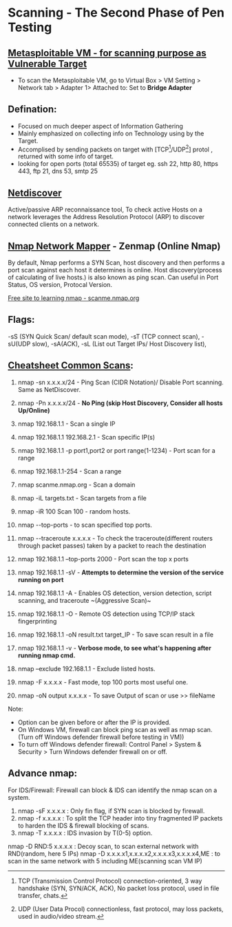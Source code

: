 # Scanning - The Second Phase of Pen Testing

## [Metasploitable VM - for scanning purpose as Vulnerable Target](https://sourceforge.net/directory/windows/?q=vulnerable+machine)
- To scan the Metasploitable VM, go to Virtual Box > VM Setting > Network tab > Adapter 1> Attached to: Set to **Bridge Adapter**

## Defination:
- Focused on much deeper aspect of Information Gathering
- Mainly emphasized on collecting info on Technology using by the Target. 
- Accomplised by sending packets on target with [TCP[^1]/UDP[^2]] protol , returned with some info of target.
- looking for open ports (total 65535) of target eg. ssh 22, http 80, https 443, ftp 21, dns 53, smtp 25

## [Netdiscover](https://www.kali.org/tools/netdiscover/)
Active/passive ARP reconnaissance tool, To check active Hosts on a network
leverages the Address Resolution Protocol (ARP) to discover connected clients on a network.


## [Nmap Network Mapper](https://nmap.online/en/nmap-commands) - Zenmap (Online Nmap)
By default, Nmap performs a SYN Scan, host discovery and then performs a port scan against each host it determines is online.
Host discovery(process of calculating of live hosts.) is also known as ping scan.
Can useful in Port Status, OS version, Protocal Version.

[Free site to learning nmap - scanme.nmap.org](http://scanme.nmap.org/)

## Flags:
-sS (SYN Quick Scan/ default scan mode), -sT (TCP connect scan), -sU(UDP slow), -sA(ACK), -sL (List out Target IPs/ Host Discovery list), 

## [Cheatsheet Common Scans](https://www.stationx.net/nmap-cheat-sheet/):
1. nmap -sn x.x.x.x/24 - Ping Scan (CIDR Notation)/ Disable Port scanning. Same as NetDiscover.
2. nmap -Pn x.x.x.x/24 - **No Ping (skip Host Discovery, Consider all hosts Up/Online)**
3. nmap 192.168.1.1 - Scan a single IP
4. nmap 192.168.1.1 192.168.2.1 -	Scan specific IP(s)
5. nmap 192.168.1.1 -p port1,port2 or port range(1-1234)	- Port scan for a range
6. nmap 192.168.1.1-254 - Scan a range
7. nmap scanme.nmap.org -	Scan a domain
8. nmap -iL targets.txt - Scan targets from a file
9. nmap -iR 100	Scan 100 - random hosts.
10. nmap --top-ports <num> - to scan specified top ports.

11. nmap --traceroute x.x.x.x - To check the traceroute(different routers through packet passes) taken by a packet to reach the destination
12. nmap 192.168.1.1 –top-ports 2000	- Port scan the top x ports
13. nmap 192.168.1.1 -sV	- **Attempts to determine the version of the service running on port**
14. nmap 192.168.1.1 -A -	Enables OS detection, version detection, script scanning, and traceroute ~(Aggressive Scan)~
15. nmap 192.168.1.1 -O	- Remote OS detection using TCP/IP stack fingerprinting
16. nmap 192.168.1.1 -oN	result.txt target_IP - To save scan result in a file
17. nmap 192.168.1.1 -v - **Verbose mode, to see what's happening after running nmap cmd.**
18. nmap –exclude 192.168.1.1	- Exclude listed hosts.
19. nmap -F x.x.x.x - Fast mode, top 100 ports most useful one.
20. nmap -oN output x.x.x.x - To save Output of scan or use >> fileName

Note: 
  - Option can be given before or after the IP is provided.
  - On Windows VM, firewall can block ping scan as well as nmap scan. (Turn off Windows defender firewall before testing in VM)) 
  - To turn off Windows defender firewall: Control Panel > System & Security > Turn Windows defender firewall on or off.
  

## Advance nmap:
For IDS/Firewall: Firewall can block & IDS can identify the nmap scan on a system.
  1. nmap -sF x.x.x.x : Only fin flag, if SYN scan is blocked by firewall. 
  2. nmap -f x.x.x.x : To split the TCP header into tiny fragmented IP packets to  harden the IDS & firewall blocking of scans.
  3. nmap -T x.x.x.x : IDS invasion by T(0-5) option. 
  
  nmap -D RND:5 x.x.x.x : Decoy scan, to scan external network with RND(random, here 5 IPs)
  nmap -D x.x.x.x1,x.x.x.x2,x.x.x.x3,x.x.x.x4,ME : to scan in the same network with 5 including ME(scanning scan VM IP)





[^1]: TCP (Transmission Control Protocol) connection-oriented, 3 way handshake (SYN, SYN/ACK, ACK), No packet loss protocol, used in file transfer, chats.
[^2]: UDP (User Data Procol) connectionless, fast protocol, may loss packets, used in audio/video stream.
